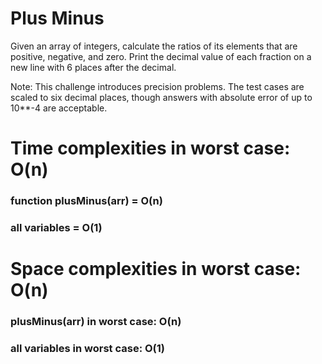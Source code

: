 # Plus Minus
Given an array of integers, calculate the ratios of its elements that are positive, negative, and zero. Print the decimal value of each fraction on a new line with 6 places after the decimal.

Note: This challenge introduces precision problems. The test cases are scaled to six decimal places, though answers with absolute error of up to 10**-4 are acceptable.


# Time complexities in worst case: O(n)
### function plusMinus(arr) = O(n)
### all variables = O(1)

# Space complexities in worst case: O(n)
### plusMinus(arr) in worst case: O(n)
### all variables in worst case: O(1)